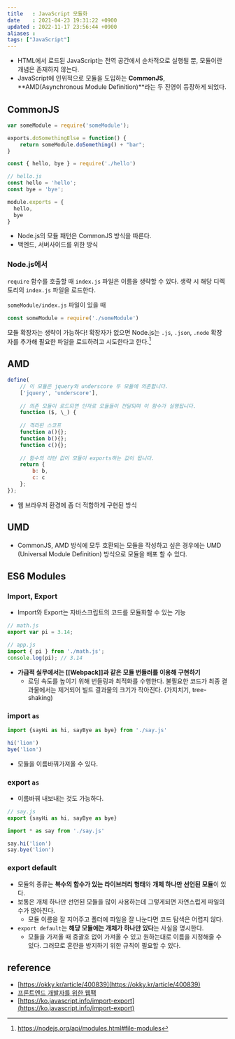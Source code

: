 ```yaml
---
title   : JavaScript 모듈화 
date    : 2021-04-23 19:31:22 +0900
updated : 2022-11-17 23:56:44 +0900
aliases : 
tags: ["JavaScript"]
---
```

- HTML에서 로드된 JavaScript는 전역 공간에서 순차적으로 실행될 뿐, 모듈이란 개념은 존재하지 않는다. 
- JavaScript에 인위적으로 모듈을 도입하는 **CommonJS**, **AMD(Asynchronous Module Definition)**라는 두 진영이 등장하게 되었다.  

## CommonJS 
```javascript
var someModule = require('someModule');

exports.doSomethingElse = function() {
    return someModule.doSomething() + "bar"; 
}
```

```js
const { hello, bye } = require('./hello')

// hello.js
const hello = 'hello';
const bye = 'bye';

module.exports = {
  hello,
  bye
}
```
- Node.js의 모듈 패턴은 CommonJS 방식을 따른다.  
- 백엔드, 서버사이드를 위한 방식 


### Node.js에서 
`require` 함수를 호출할 때 `index.js` 파일은 이름을 생략할 수 있다. 
생략 시 해당 디렉토리의 `index.js` 파일을 로드한다.

`someModule/index.js` 파일이 있을 때
```js
const someModule = require('./someModule')
```


모듈 확장자는 생략이 가능하다!
확장자가 없으면 Node.js는 `.js`, `.json`, `.node` 확장자를 추가해 필요한 파일을 로드하려고 시도한다고 한다.[^1]


## AMD 
```javascript
define(
	// 이 모듈은 jquery와 underscore 두 모듈에 의존합니다.
	['jquery', 'underscore'],
    
	// 의존 모듈이 로드되면 인자로 모듈들이 전달되며 이 함수가 실행됩니다.
    function ($, \_) {
    
	// 격리된 스코프
    function a(){};
    function b(){};
    function c(){};
    
	// 함수의 리턴 값이 모듈이 exports하는 값이 됩니다.
    return {
    	b: b,
    	c: c
    };
});
```
- 웹 브라우저 환경에 좀 더 적합하게 구현된 방식 

## UMD 
- CommonJS, AMD 방식에 모두 호환되는 모듈을 작성하고 싶은 경우에는 UMD (Universal Module Definition) 방식으로 모듈을 배포 할 수 있다. 

## ES6 Modules 

### Import, Export 
- Import와 Export는 자바스크립트의 코드를 모듈화할 수 있는 기능  
```javascript
// math.js
export var pi = 3.14;
```
```javascript
// app.js
import { pi } from './math.js';
console.log(pi); // 3.14
```
- **가급적 실무에서는 [[Webpack]]과 같은 모듈 번들러를 이용해 구현하기**
  - 로딩 속도를 높이기 위해 번들링과 최적화를 수행한다. 불필요한 코드가 최종 결과물에서는 제거되어 빌드 결과물의 크기가 작아진다. (가지치기, tree-shaking) 
### import `as`
```javascript
import {sayHi as hi, sayBye as bye} from './say.js'

hi('lion')
bye('lion')
```
- 모듈을 이름바꿔가져올 수 있다.   
### export `as`  
- 이름바꿔 내보내는 것도 가능하다.  
```javascript
// say.js
export {sayHi as hi, sayBye as bye}
```
```javascript
import * as say from './say.js'

say.hi('lion')
say.bye('lion')
```

### export default  
- 모듈의 종류는 **복수의 함수가 있는 라이브러리 형태**와 **개체 하나만 선언된 모듈**이 있다.  
- 보통은 개체 하나만 선언된 모듈을 많이 사용하는데 그렇게되면 자연스럽게 파일의 수가 많아진다.
  - 모듈 이름을 잘 지어주고 폴더에 파일을 잘 나눈다면 코드 탐색은 어렵지 않다.  
- `export default`는 **해당 모듈에는 개체가 하나만 있다**는 사실을 명시한다.  
  - 모듈을 가져올 때 중괄호 없이 가져올 수 있고 원하는대로 이름을 지정해줄 수 있다. 그러므로 혼란을 방지하기 위한 규칙이 필요할 수 있다.  
 
## reference 
- [https://okky.kr/article/400839](https://okky.kr/article/400839)
- [프론트엔드 개발자를 위한 웹팩](https://inf.run/hVZe)
- [https://ko.javascript.info/import-export](https://ko.javascript.info/import-export)

[^1]: https://nodejs.org/api/modules.html#file-modules